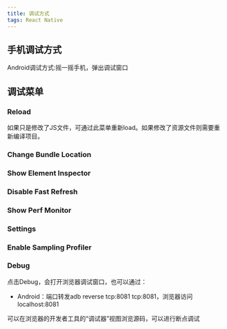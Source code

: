 ```yaml
---
title: 调试方式
tags: React Native 
---
```



## 手机调试方式

Android调试方式:摇一摇手机，弹出调试窗口

## 调试菜单

### Reload

如果只是修改了JS文件，可通过此菜单重新load。如果修改了资源文件则需要重新编译项目。

### Change Bundle Location

### Show Element Inspector

### Disable Fast Refresh

### Show Perf Monitor

### Settings

### Enable Sampling Profiler

### Debug

点击Debug，会打开浏览器调试窗口，也可以通过：

- Android：端口转发adb reverse tcp:8081 tcp:8081，浏览器访问localhost:8081

可以在浏览器的开发者工具的“调试器”视图浏览源码，可以进行断点调试

